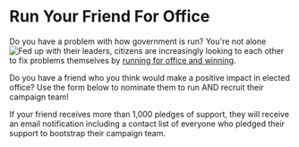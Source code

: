 # Run Your Friend For Office

Do you have a problem with how government is run? You're not alone![Fed up](http://news.gallup.com/poll/1600/congress-public.aspx) with their leaders, citizens are increasingly looking to each other to fix problems themselves by [running for office and winning](https://theintercept.com/2017/11/08/a-year-after-trump-democrats-socialists-and-populists-sweep-elections/).

Do you have a friend who you think would make a positive impact in elected office? Use the form below to nominate them to run AND recruit their campaign team!

If your friend receives more than 1,000 pledges of support, they will receive an email notification including a contact list of everyone who pledged their support to bootstrap their campaign team.

